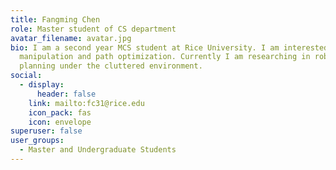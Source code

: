 ```yaml
---
title: Fangming Chen
role: Master student of CS department
avatar_filename: avatar.jpg
bio: I am a second year MCS student at Rice University. I am interested in robot
  manipulation and path optimization. Currently I am researching in robot path
  planning under the cluttered environment.
social:
  - display:
      header: false
    link: mailto:fc31@rice.edu
    icon_pack: fas
    icon: envelope
superuser: false
user_groups:
  - Master and Undergraduate Students
---
```

